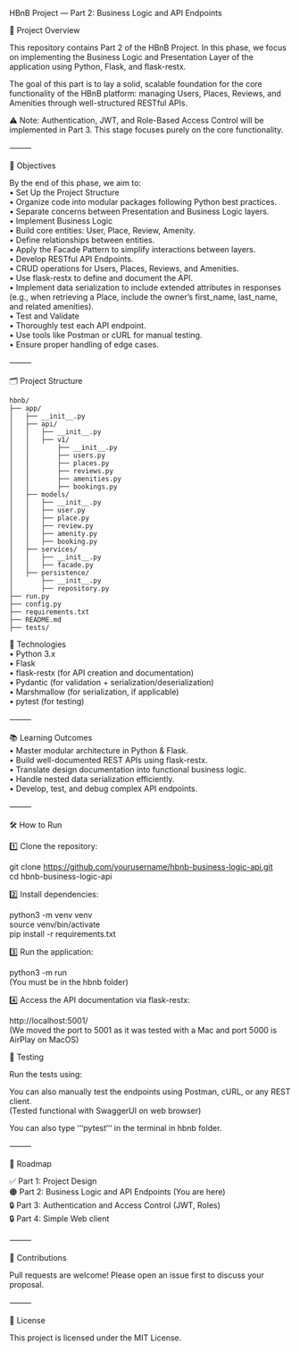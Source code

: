 HBnB Project — Part 2: Business Logic and API Endpoints

📖 Project Overview  

This repository contains Part 2 of the HBnB Project. In this phase, we focus on implementing the Business Logic and Presentation Layer of the application using Python, Flask, and flask-restx.  

The goal of this part is to lay a solid, scalable foundation for the core functionality of the HBnB platform: managing Users, Places, Reviews, and Amenities through well-structured RESTful APIs.  

⚠ Note: Authentication, JWT, and Role-Based Access Control will be implemented in Part 3. This stage focuses purely on the core functionality.  

⸻

🚀 Objectives  

By the end of this phase, we aim to:  
	•	Set Up the Project Structure  
	•	Organize code into modular packages following Python best practices.  
	•	Separate concerns between Presentation and Business Logic layers.  
	•	Implement Business Logic  
	•	Build core entities: User, Place, Review, Amenity.  
	•	Define relationships between entities.  
	•	Apply the Facade Pattern to simplify interactions between layers.  
	•	Develop RESTful API Endpoints.  
	•	CRUD operations for Users, Places, Reviews, and Amenities.  
	•	Use flask-restx to define and document the API.  
	•	Implement data serialization to include extended attributes in responses (e.g., when retrieving a Place, include the owner’s first_name, last_name, and related amenities).  
	•	Test and Validate  
	•	Thoroughly test each API endpoint.  
	•	Use tools like Postman or cURL for manual testing.  
	•	Ensure proper handling of edge cases.  

⸻

🗂 Project Structure  

```
hbnb/  
├── app/  
│   ├── __init__.py  
│   ├── api/  
│   │   ├── __init__.py  
│   │   ├── v1/  
│   │       ├── __init__.py  
│   │       ├── users.py  
│   │       ├── places.py  
│   │       ├── reviews.py  
│   │       ├── amenities.py  
│   │       ├── bookings.py  
│   ├── models/  
│   │   ├── __init__.py  
│   │   ├── user.py  
│   │   ├── place.py  
│   │   ├── review.py  
│   │   ├── amenity.py  
│   │   ├── booking.py  
│   ├── services/  
│   │   ├── __init__.py  
│   │   ├── facade.py  
│   ├── persistence/  
│       ├── __init__.py  
│       ├── repository.py  
├── run.py  
├── config.py  
├── requirements.txt  
├── README.md  
├── tests/  
```

🔧 Technologies  
	•	Python 3.x  
	•	Flask  
	•	flask-restx (for API creation and documentation)  
	•	Pydantic (for validation + serialization/deserialization)  
	•	Marshmallow (for serialization, if applicable)  
	•	pytest (for testing)  

⸻

📚 Learning Outcomes  
	•	Master modular architecture in Python & Flask.  
	•	Build well-documented REST APIs using flask-restx.  
	•	Translate design documentation into functional business logic.  
	•	Handle nested data serialization efficiently.  
	•	Develop, test, and debug complex API endpoints.  

⸻

🛠 How to Run  

1️⃣ Clone the repository:  

git clone https://github.com/yourusername/hbnb-business-logic-api.git  
cd hbnb-business-logic-api  

2️⃣ Install dependencies:  

python3 -m venv venv  
source venv/bin/activate  
pip install -r requirements.txt  

3️⃣ Run the application:  

python3 -m run  
(You must be in the hbnb folder)  

4️⃣ Access the API documentation via flask-restx:  

http://localhost:5001/  
(We moved the port to 5001 as it was tested with a Mac and port 5000 is AirPlay on MacOS)  

🧪 Testing  

Run the tests using:  


You can also manually test the endpoints using Postman, cURL, or any REST client.  
(Tested functional with SwaggerUI on web browser)  

You can also type ‘‘‘pytest‘‘‘ in the terminal in hbnb folder.

⸻

🚧 Roadmap  

✅ Part 1: Project Design  
🟠 Part 2: Business Logic and API Endpoints (You are here)  
🔒 Part 3: Authentication and Access Control (JWT, Roles)  
🔒 Part 4: Simple Web client  

⸻

🤝 Contributions  

Pull requests are welcome! Please open an issue first to discuss your proposal.  

⸻

📄 License  

This project is licensed under the MIT License.  